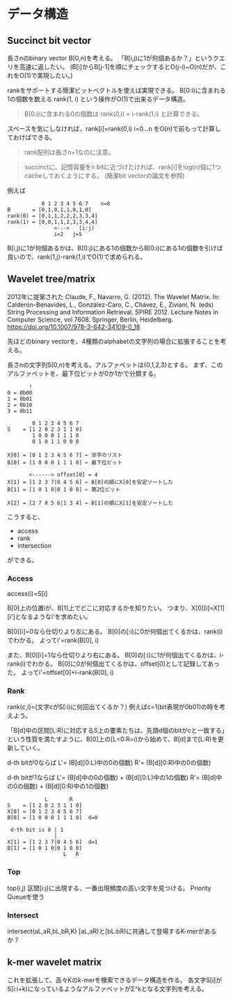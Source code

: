 # データ構造

## Succinct bit vector

長さnのbinary vector B[0,n)を考える。
「B[i,j)に1が何個あるか？」というクエリを高速に返したい。
(B[i]からB[j-1]を順にチェックするとO(j-i)~O(n)だが、これをO(1)で実現したい。)

rankをサポートする簡潔ビットベクトルを使えば実現できる。
B[0:i)に含まれる1の個数を数える rank(1, i) という操作がO(1)で出来るデータ構造。

> B[0:i)に含まれる0の個数は rank(0,i) = i-rank(1,i) と計算できる。

スペースを気にしなければ、rank[i]=rank(0,i) i=0...n をO(n)で前もって計算しておけばできる。
> rank配列は長さn+1なのに注意。

> succinctに、記憶容量をn bitに近づけたければ、rank[i]をlog(n)個に1つcacheしておくようにする。
> (簡潔bit vectorの論文を参照)

例えば
```
           0 1 2 3 4 5 6 7    n=8
B       = [0,1,0,1,1,0,1,0]
rank(0) = [0,1,1,2,2,2,3,3,4]
rank(1) = [0,0,1,1,2,3,3,4,4]
               <--->   [i:j)
               i=2   j=5
```

B[i,j)に1が何個あるかは、B[0:j)にある1の個数からB[0:i)にある1の個数を引けば良いので、rank(1,j)-rank(1,i)でO(1)で求められる。

## Wavelet tree/matrix

2012年に提案された
Claude, F., Navarro, G. (2012). The Wavelet Matrix. In: Calderón-Benavides, L., González-Caro, C., Chávez, E., Ziviani, N. (eds) String Processing and Information Retrieval. SPIRE 2012. Lecture Notes in Computer Science, vol 7608. Springer, Berlin, Heidelberg. https://doi.org/10.1007/978-3-642-34109-0_18

先ほどのbinary vectorを、4種類のalphabetの文字列の場合に拡張することを考える。

長さnの文字列S[0,n)を考える。アルファベットは{0,1,2,3}とする。
まず、このアルファベットを、最下位ビットが0か1かで分類する。
```
       !
0 = 0b00
1 = 0b01
2 = 0b10
3 = 0b11
```

```
        0 1 2 3 4 5 6 7
S    = [1 2 0 2 3 1 1 0]
        1 0 0 0 1 1 1 0
        0 1 0 1 1 0 0 0

X[0] = [0 1 2 3 4 5 6 7] ← 添字のリスト
B[0] = [1 0 0 0 1 1 1 0] ← 最下位ビット

       <------> offset[0] = 4
X[1] = [1 2 3 7|0 4 5 6] ← B[0]の順にX[0]を安定ソートした
B[1] = [1 0 1 0|0 1 0 0] ← 第2位ビット

X[2] = [2 7 0 5 6|1 3 4] ← B[1]の順にX[1]を安定ソートした
```


こうすると、

- access
- rank
- intersection

ができる。

### Access
access(i)=S[i]

B[0]上の位置iが、B[1]上でどこに対応するかを知りたい。
つまり、X[0][i]=X[1][i']となるようなi'を求めたい。

B[0][i]=0なら仕切りより左にある。
B[0]の[:i)に0が何個出てくるかは、rank(i)でわかる。
よってi'=rank(B[0], i)

また、B[0][i]=1なら仕切りより右にある。
B[0]の[:i)に1が何個出てくるかは、i-rank(i)でわかる。
B[0]に0が何個出てくるかは、offset[0]として記録してあった。
よってi'=offset[0]+i-rank(B[0], i)

### Rank
rank(c,i)=(文字cがS[:i)に何回出てくるか？)
例えばc=1(bit表現が0b01)の時を考えよう。

「B[d]中の区間[L:R)に対応するS上の要素たちは、先頭d個のbitがcと一致する」という性質を満たすように、B[0]上の[L=0:R=i)から始めて、B[d]まで[L:R)を更新していく。

d-th bitが0ならば
L'= (B[d][0:L)中の0の個数)
R'= (B[d][0:R)中の0の個数)

d-th bitが1ならば
L'= (B[d]中の0の個数) + (B[d][0:L)中の1の個数)
R'= (B[d]中の0の個数) + (B[d][0:R)中の1の個数)

```
            L       R
S    = [1 2 0 2 3 1 1 0]
X[0] = [0 1 2 3 4 5 6 7]
B[0] = [1 0 0 0 1 1 1 0]  d=0

 d-th bit is 0 | 1
               |
X[1] = [1 2 3 7|0 4 5 6]  d=1
B[1] = [1 0 1 0|0 1 0 0]
                  L   R
```

### Top
top(i,j)
区間[i:j)に出現する、一番出現頻度の高い文字を見つける。
Priority Queueを使う

### Intersect
intersect(aL,aR,bL,bR,K)
[aL,aR)と[bL:bR)に共通して登場するK-merがあるか？


## k-mer wavelet matrix

これを拡張して、高々Kのk-merを検索できるデータ構造を作る。
各文字S[i]がS[i:i+k)になっているようなアルファベットがΣ^kとなる文字列を考える。